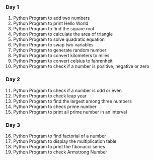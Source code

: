 ### Day 1
1. Python Program to add two numbers
2. Python Program to print Hello World
3. Python Program to find the square root
4. Python Program to calculate the area of triangle
5. Python Program to solve quadratic equation
6. Python Program to swap two variables
7. Python Program to generate random number
8. Python Program to convert kilometers to miles
9. Python Program to convert celsius to fahrenheit
10. Python Program to check if a number is positive, negative or zero  

### Day 2
11. Python Program to check if a number is odd or even
12. Python Program to check leap year
13. Python Program to find the largest among three numbers
14. Python Program to check prime number
15. Python Program to print all prime number in an interval

### Day 3
16. Python Program to find factorial of a number 
17. Python Program to display the multiplication table
18. Python Program to print the fibonacci series
19. Python Program to check Armstrong Number
